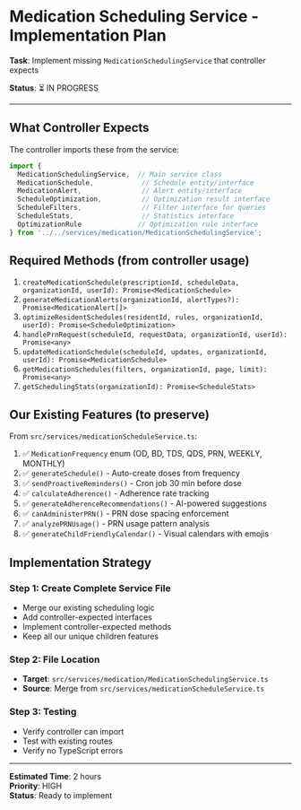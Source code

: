 # Medication Scheduling Service - Implementation Plan

**Task**: Implement missing `MedicationSchedulingService` that controller expects

**Status**: ⏳ IN PROGRESS

---

## What Controller Expects

The controller imports these from the service:

```typescript
import { 
  MedicationSchedulingService,  // Main service class
  MedicationSchedule,            // Schedule entity/interface
  MedicationAlert,               // Alert entity/interface
  ScheduleOptimization,          // Optimization result interface
  ScheduleFilters,               // Filter interface for queries
  ScheduleStats,                 // Statistics interface
  OptimizationRule              // Optimization rule interface
} from '../../services/medication/MedicationSchedulingService';
```

## Required Methods (from controller usage)

1. `createMedicationSchedule(prescriptionId, scheduleData, organizationId, userId): Promise<MedicationSchedule>`
2. `generateMedicationAlerts(organizationId, alertTypes?): Promise<MedicationAlert[]>`
3. `optimizeResidentSchedules(residentId, rules, organizationId, userId): Promise<ScheduleOptimization>`
4. `handlePrnRequest(scheduleId, requestData, organizationId, userId): Promise<any>`
5. `updateMedicationSchedule(scheduleId, updates, organizationId, userId): Promise<MedicationSchedule>`
6. `getMedicationSchedules(filters, organizationId, page, limit): Promise<any>`
7. `getSchedulingStats(organizationId): Promise<ScheduleStats>`

## Our Existing Features (to preserve)

From `src/services/medicationScheduleService.ts`:

1. ✅ `MedicationFrequency` enum (OD, BD, TDS, QDS, PRN, WEEKLY, MONTHLY)
2. ✅ `generateSchedule()` - Auto-create doses from frequency
3. ✅ `sendProactiveReminders()` - Cron job 30 min before dose
4. ✅ `calculateAdherence()` - Adherence rate tracking
5. ✅ `generateAdherenceRecommendations()` - AI-powered suggestions
6. ✅ `canAdministerPRN()` - PRN dose spacing enforcement
7. ✅ `analyzePRNUsage()` - PRN usage pattern analysis
8. ✅ `generateChildFriendlyCalendar()` - Visual calendars with emojis

## Implementation Strategy

### Step 1: Create Complete Service File
- Merge our existing scheduling logic
- Add controller-expected interfaces
- Implement controller-expected methods
- Keep all our unique children features

### Step 2: File Location
- **Target**: `src/services/medication/MedicationSchedulingService.ts`
- **Source**: Merge from `src/services/medicationScheduleService.ts`

### Step 3: Testing
- Verify controller can import
- Test with existing routes
- Verify no TypeScript errors

---

**Estimated Time**: 2 hours  
**Priority**: HIGH  
**Status**: Ready to implement

